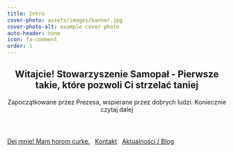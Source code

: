 ```yaml
---
title: Intro
cover-photo: assets/images/banner.jpg
cover-photo-alt: example cover photo
auto-header: none
icon: fa-comment
order: 1
---
```

<header>
  <h2 class="alt">Witajcie! Stowarzyszenie <strong>Samopał</strong> - Pierwsze takie, które pozwoli Ci strzelać taniej</h2>
  <p>Zapoczątkowane przez Prezesa, wspierane przez dobrych ludzi. Koniecznie czytaj dalej</p>
</header>

<footer>
  <a href="#pit" class="button scrolly">Dej mnie! Mam horom curke.</a> &nbsp; 
  <a href="#kontakt" class="button scrolly">Kontakt</a> &nbsp; 
  <a href="#blog" class="button scrolly">Aktualności / Blog</a>
</footer>
